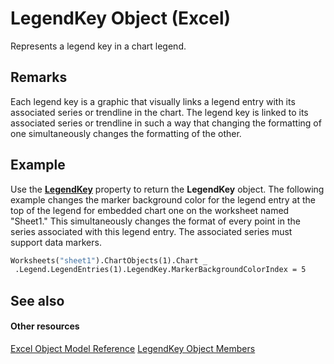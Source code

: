 
# LegendKey Object (Excel)

Represents a legend key in a chart legend.


## Remarks

 Each legend key is a graphic that visually links a legend entry with its associated series or trendline in the chart. The legend key is linked to its associated series or trendline in such a way that changing the formatting of one simultaneously changes the formatting of the other.


## Example

Use the  **[LegendKey](727de973-636f-1018-5fc0-809a6af3a6f5.md)** property to return the **LegendKey** object. The following example changes the marker background color for the legend entry at the top of the legend for embedded chart one on the worksheet named "Sheet1." This simultaneously changes the format of every point in the series associated with this legend entry. The associated series must support data markers.


```vb
Worksheets("sheet1").ChartObjects(1).Chart _ 
 .Legend.LegendEntries(1).LegendKey.MarkerBackgroundColorIndex = 5
```


## See also


#### Other resources


[Excel Object Model Reference](http://msdn.microsoft.com/library/11ea8598-8a20-92d5-f98b-0da04263bf2c%28Office.15%29.aspx)
[LegendKey Object Members](c6d7e301-0487-7b7a-047c-1faa88694971.md)
